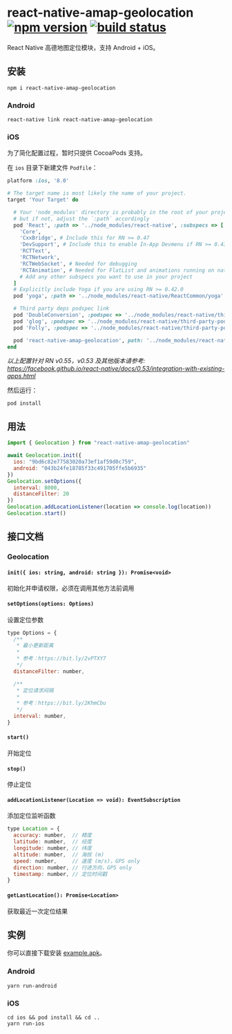 # react-native-amap-geolocation [![npm version][version-badge]][npm] [![build status][build-badge]][build]

React Native 高德地图定位模块，支持 Android + iOS。

## 安装
```shell
npm i react-native-amap-geolocation
```

### Android
```shell
react-native link react-native-amap-geolocation
```

### iOS
为了简化配置过程，暂时只提供 CocoaPods 支持。

在 `ios` 目录下新建文件 `Podfile`：
```ruby
platform :ios, '8.0'

# The target name is most likely the name of your project.
target 'Your Target' do

  # Your 'node_modules' directory is probably in the root of your project,
  # but if not, adjust the `:path` accordingly
  pod 'React', :path => '../node_modules/react-native', :subspecs => [
    'Core',
    'CxxBridge', # Include this for RN >= 0.47
    'DevSupport', # Include this to enable In-App Devmenu if RN >= 0.43
    'RCTText',
    'RCTNetwork',
    'RCTWebSocket', # Needed for debugging
    'RCTAnimation', # Needed for FlatList and animations running on native UI thread
    # Add any other subspecs you want to use in your project
  ]
  # Explicitly include Yoga if you are using RN >= 0.42.0
  pod 'yoga', :path => '../node_modules/react-native/ReactCommon/yoga'

  # Third party deps podspec link
  pod 'DoubleConversion', :podspec => '../node_modules/react-native/third-party-podspecs/DoubleConversion.podspec'
  pod 'glog', :podspec => '../node_modules/react-native/third-party-podspecs/glog.podspec'
  pod 'Folly', :podspec => '../node_modules/react-native/third-party-podspecs/Folly.podspec'

  pod 'react-native-amap-geolocation', path: '../node_modules/react-native-amap-geolocation/lib/ios'
end
```
*以上配置针对 RN v0.55，v0.53 及其他版本请参考: https://facebook.github.io/react-native/docs/0.53/integration-with-existing-apps.html*

然后运行：
```shell
pod install
```


## 用法
```javascript
import { Geolocation } from "react-native-amap-geolocation"

await Geolocation.init({
  ios: "9bd6c82e77583020a73ef1af59d0c759",
  android: "043b24fe18785f33c491705ffe5b6935"
})
Geolocation.setOptions({
  interval: 8000,
  distanceFilter: 20
})
Geolocation.addLocationListener(location => console.log(location))
Geolocation.start()
```


## 接口文档
### Geolocation
#### `init({ ios: string, android: string }): Promise<void>`
初始化并申请权限，必须在调用其他方法前调用

#### `setOptions(options: Options)`
设置定位参数

```javascript
type Options = {
  /**
   * 最小更新距离
   *
   * 参考：https://bit.ly/2vPTXY7
   */
  distanceFilter: number,

  /**
   * 定位请求间隔
   *
   * 参考：https://bit.ly/2KhmCbu
   */
  interval: number,
}
```

#### `start()`
开始定位

#### `stop()`
停止定位

#### `addLocationListener(Location => void): EventSubscription`
添加定位监听函数

```javascript
type Location = {
  accuracy: number,  // 精度
  latitude: number,  // 经度
  longitude: number, // 纬度
  altitude: number,  // 海拔 (m)
  speed: number,     // 速度 (m/s)，GPS only
  direction: number, // 行进方向，GPS only
  timestamp: number, // 定位时间戳
}
```

#### `getLastLocation(): Promise<Location>`
获取最近一次定位结果

## 实例
你可以直接下载安装 [example.apk](https://github.com/qiuxiang/react-native-amap-geolocation/releases/download/v0.1.0/example.apk)。

### Android
```shell
yarn run-android
```

### iOS
```shell
cd ios && pod install && cd ..
yarn run-ios
```


[npm]: https://www.npmjs.com/package/react-native-amap-geolocation
[version-badge]: https://badge.fury.io/js/react-native-amap-geolocation.svg
[build-badge]: https://travis-ci.org/qiuxiang/react-native-amap-geolocation.svg?branch=master
[build]: https://travis-ci.org/qiuxiang/react-native-amap-geolocation
